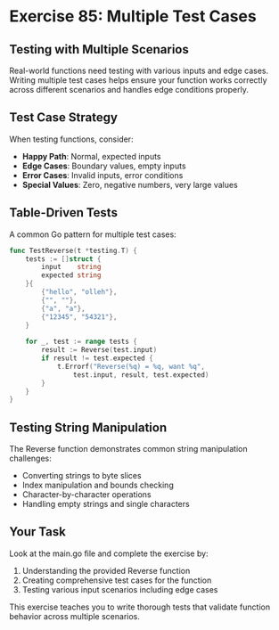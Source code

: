 # Exercise 85: Multiple Test Cases

## Testing with Multiple Scenarios

Real-world functions need testing with various inputs and edge cases. Writing multiple test cases helps ensure your function works correctly across different scenarios and handles edge conditions properly.

## Test Case Strategy

When testing functions, consider:
- **Happy Path**: Normal, expected inputs
- **Edge Cases**: Boundary values, empty inputs
- **Error Cases**: Invalid inputs, error conditions
- **Special Values**: Zero, negative numbers, very large values

## Table-Driven Tests

A common Go pattern for multiple test cases:

```go
func TestReverse(t *testing.T) {
    tests := []struct {
        input    string
        expected string
    }{
        {"hello", "olleh"},
        {"", ""},
        {"a", "a"},
        {"12345", "54321"},
    }
    
    for _, test := range tests {
        result := Reverse(test.input)
        if result != test.expected {
            t.Errorf("Reverse(%q) = %q, want %q", 
                test.input, result, test.expected)
        }
    }
}
```

## Testing String Manipulation

The Reverse function demonstrates common string manipulation challenges:
- Converting strings to byte slices
- Index manipulation and bounds checking
- Character-by-character operations
- Handling empty strings and single characters

## Your Task

Look at the main.go file and complete the exercise by:
1. Understanding the provided Reverse function
2. Creating comprehensive test cases for the function
3. Testing various input scenarios including edge cases

This exercise teaches you to write thorough tests that validate function behavior across multiple scenarios.